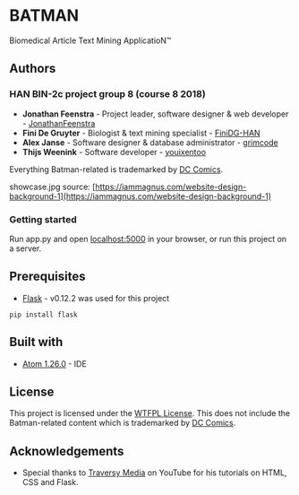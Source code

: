 # BATMAN

Biomedical Article Text Mining ApplicatioN:tm:

## Authors
### HAN BIN-2c project group 8 (course 8 2018)
* **Jonathan Feenstra** - Project leader, software designer &amp; web developer - [JonathanFeenstra](https://github.com/JonathanFeenstra)
* **Fini De Gruyter** - Biologist &amp; text mining specialist - [FiniDG-HAN](https://github.com/FiniDG-HAN)
* **Alex Janse** - Software designer &amp; database administrator - [grimcode](https://github.com/grimcode)
* **Thijs Weenink** - Software developer - [youixentoo](https://github.com/youixentoo)

Everything Batman-related is trademarked by [DC Comics](https://www.dccomics.com/copyright).

showcase.jpg source: [https://iammagnus.com/website-design-background-1](https://iammagnus.com/website-design-background-1)

### Getting started

Run app.py and open [localhost:5000](localhost:5000) in your browser, or run this project on a server.

## Prerequisites

* [Flask](http://flask.pocoo.org/) - v0.12.2 was used for this project

```
pip install flask
```

## Built with

* [Atom 1.26.0](https://atom.io/) - IDE

## License

This project is licensed under the [WTFPL License](https://github.com/JonathanFeenstra/BATMAN/blob/master/LICENSE).
This does not include the Batman-related content which is trademarked by [DC Comics](https://www.dccomics.com/copyright).

## Acknowledgements

* Special thanks to [Traversy Media](https://www.youtube.com/channel/UC29ju8bIPH5as8OGnQzwJyA) on YouTube for his tutorials on HTML, CSS and Flask.
